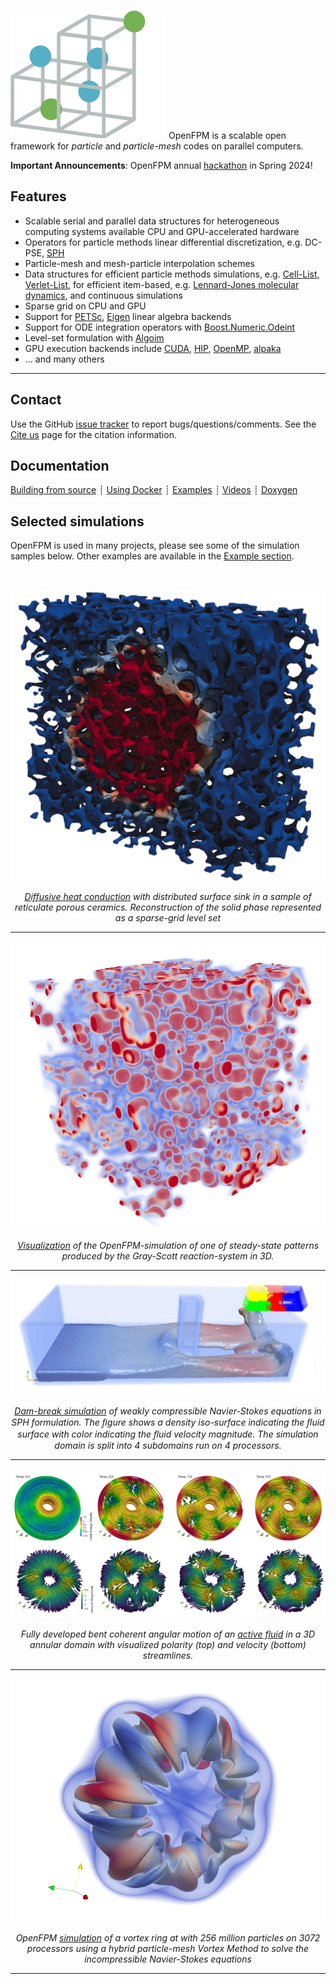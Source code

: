<div class="col-md-5" markdown="1">

![](img/OpenFPM.png)
OpenFPM is a scalable open framework for _particle_ and _particle-mesh_ codes on parallel computers.

**Important Announcements**: OpenFPM annual [hackathon](hackathon24.md) in Spring 2024!

</div><div class="col-md-7" markdown="1">

## Features

* Scalable serial and parallel data structures for heterogeneous computing systems available CPU and GPU-accelerated hardware
* Operators for particle methods linear differential discretization, e.g. DC-PSE, [SPH](vector-example.md)
* Particle-mesh and mesh-particle interpolation schemes
* Data structures for efficient particle methods simulations, e.g. [Cell-List, Verlet-List](vector-example.md#ex2), for efficient item-based, e.g. [Lennard-Jones molecular dynamics](vector-example.md#ex6), and continuous simulations
* Sparse grid on CPU and GPU
* Support for [PETSc](https://petsc.org/), [Eigen](https://eigen.tuxfamily.org/index.php) linear algebra backends
* Support for ODE integration operators with [Boost.Numeric.Odeint](https://www.boost.org/doc/libs/1_82_0/libs/numeric/odeint/doc/html/index.html)
* Level-set formulation with [Algoim](https://algoim.github.io)
* GPU execution backends include [CUDA](https://developer.nvidia.com/cuda-toolkit), [HIP](https://rocm.docs.amd.com/projects/HIP/en/latest/), [OpenMP](https://www.openmp.org/), [alpaka](https://alpaka.readthedocs.io/en/latest/)
* ... and many others


</div><div class="col-md-12" markdown="1">

--- 

</div><div class="col-md-5" markdown="1">

## Contact

Use the GitHub [issue tracker](https://github.com/mosaic-group/openfpm/issues)
to report bugs/questions/comments. 
See the [Cite us](about.md) page for the citation information.

</div><div class="col-md-7" markdown="1">

## Documentation

[Building from source](building.md)
┊ [Using Docker](docker.md)
┊ [Examples](vector-example.md)
┊ [Videos](videos.md)
┊ [Doxygen](https://ppmcore.mpi-cbg.de/doxygen/openfpm/)


</div><div class="col-md-12" markdown="1">

## Selected simulations

OpenFPM is used in many projects, please see some of the simulation samples below. Other examples are available in the [Example section](vector-example.md).

</div><div class="col-md-12 bottom"></div>

<br>
<center>

<div class="col-md-5"  markdown="1">

![](img/gallery/sparse_grid_level_set.png)

*[Diffusive heat conduction](https://www.sciencedirect.com/science/article/pii/S1877750323001783) with distributed surface sink in a sample of reticulate porous ceramics. Reconstruction of the solid phase represented as a sparse-grid level set*

----

![](img/gallery/gs_alpha.png)

*[Visualization](vector-example.md) of the OpenFPM-simulation of one of steady-state patterns produced by the Gray-Scott reaction-system in 3D.*

----

</div><div class="col-md-7"  markdown="1">

![](img/gallery/dam_break.png)

*[Dam-break simulation](https://onlinelibrary.wiley.com/doi/10.1002/cpe.7870) of weakly compressible Navier-Stokes equations in SPH formulation. The ﬁgure shows a density iso-surface
indicating the ﬂuid surface with color indicating the ﬂuid velocity magnitude. The simulation domain is split into 4 subdomains run on 4 processors.*

----


![](img/gallery/active_fluid.png)

*Fully developed bent coherent angular motion of an [active fluid](https://pubs.aip.org/aip/pof/article/35/10/105155/2919100/A-numerical-solver-for-active-hydrodynamics-in) in a 3D annular domain with visualized polarity (top) and velocity (bottom) streamlines.*

----

![](img/gallery/vortex_ring.png)

*OpenFPM [simulation](vector-example.md) of a vortex ring at with 256 million particles on 3072 processors using a hybrid particle-mesh Vortex Method to solve the incompressible Navier-Stokes equations*

----

<!-- [![](img/gallery/workshop23/MBBBeam2D.png)](img/gallery/workshop23/MBBBeam2D.mp4) -->
<!-- 
[🎬](img/gallery/workshop23/MBBBeam2D.mp4)
*Topology optimization with [conformal meshes](https://computing.llnl.gov/projects/ethos-enabling-technologies-high-order-simulations) to maximize beam stiffness under a downward force on the right wall. Image courtesy of Ketan Mittal and Mathias Schmidt, as part of the 2023 MFEM Workshop Visualization Contest.*
 -->
<!-- ---- -->

</div>

</center>
